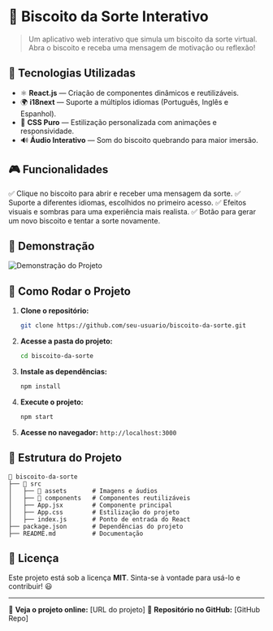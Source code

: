 # 🍪 Biscoito da Sorte Interativo

> Um aplicativo web interativo que simula um biscoito da sorte virtual. Abra o biscoito e receba uma mensagem de motivação ou reflexão!

## 📌 Tecnologias Utilizadas

- ⚛️ **React.js** — Criação de componentes dinâmicos e reutilizáveis.
- 🌍 **i18next** — Suporte a múltiplos idiomas (Português, Inglês e Espanhol).
- 🎨 **CSS Puro** — Estilização personalizada com animações e responsividade.
- 🔊 **Áudio Interativo** — Som do biscoito quebrando para maior imersão.

## 🎮 Funcionalidades

✅ Clique no biscoito para abrir e receber uma mensagem da sorte.
✅ Suporte a diferentes idiomas, escolhidos no primeiro acesso.
✅ Efeitos visuais e sombras para uma experiência mais realista.
✅ Botão para gerar um novo biscoito e tentar a sorte novamente.

## 📸 Demonstração

![Demonstração do Projeto](https://via.placeholder.com/800x400 "Exemplo do Biscoito da Sorte")

## 🚀 Como Rodar o Projeto

1. **Clone o repositório:**
   ```sh
   git clone https://github.com/seu-usuario/biscoito-da-sorte.git
   ```
2. **Acesse a pasta do projeto:**
   ```sh
   cd biscoito-da-sorte
   ```
3. **Instale as dependências:**
   ```sh
   npm install
   ```
4. **Execute o projeto:**
   ```sh
   npm start
   ```
5. **Acesse no navegador:** `http://localhost:3000`

## 📂 Estrutura do Projeto

```
📁 biscoito-da-sorte
├── 📂 src
│   ├── 📂 assets       # Imagens e áudios
│   ├── 📂 components   # Componentes reutilizáveis
│   ├── App.jsx        # Componente principal
│   ├── App.css        # Estilização do projeto
│   ├── index.js       # Ponto de entrada do React
├── package.json       # Dependências do projeto
├── README.md          # Documentação
```

## 📜 Licença

Este projeto está sob a licença **MIT**. Sinta-se à vontade para usá-lo e contribuir! 😃

---

🔗 **Veja o projeto online:** [URL do projeto]
📌 **Repositório no GitHub:** [GitHub Repo]

